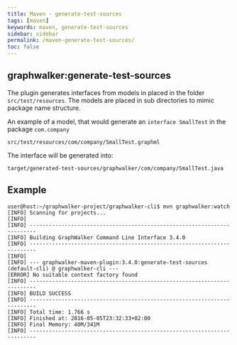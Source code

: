 ```yaml
---
title: Maven - generate-test-sources
tags: [maven]
keywords: maven, generate-test-sources
sidebar: sidebar
permalink: /maven-generate-test-sources/
toc: false
---
```



## graphwalker:generate-test-sources

The plugin generates interfaces from models in placed in the folder `src/test/resources`.
The models are placed in sub directories to mimic package name structure.

An example of a model, that would generate an `interface SmallTest` in the package `com.company`

```
src/test/resources/com/company/SmallTest.graphml
```

The interface will be generated into:

```
target/generated-test-sources/graphwalker/com/company/SmallTest.java
```

## Example

```
user@host:~/graphwalker-project/graphwalker-cli$ mvn graphwalker:watch
[INFO] Scanning for projects...
[INFO]
[INFO] ------------------------------------------------------------------------
[INFO] Building GraphWalker Command Line Interface 3.4.0
[INFO] ------------------------------------------------------------------------
[INFO]
[INFO] --- graphwalker-maven-plugin:3.4.0:generate-test-sources (default-cli) @ graphwalker-cli ---
[ERROR] No suitable context factory found
[INFO] ------------------------------------------------------------------------
[INFO] BUILD SUCCESS
[INFO] ------------------------------------------------------------------------
[INFO] Total time: 1.766 s
[INFO] Finished at: 2016-05-05T23:32:33+02:00
[INFO] Final Memory: 40M/341M
[INFO] ------------------------------------------------------------------------
```
